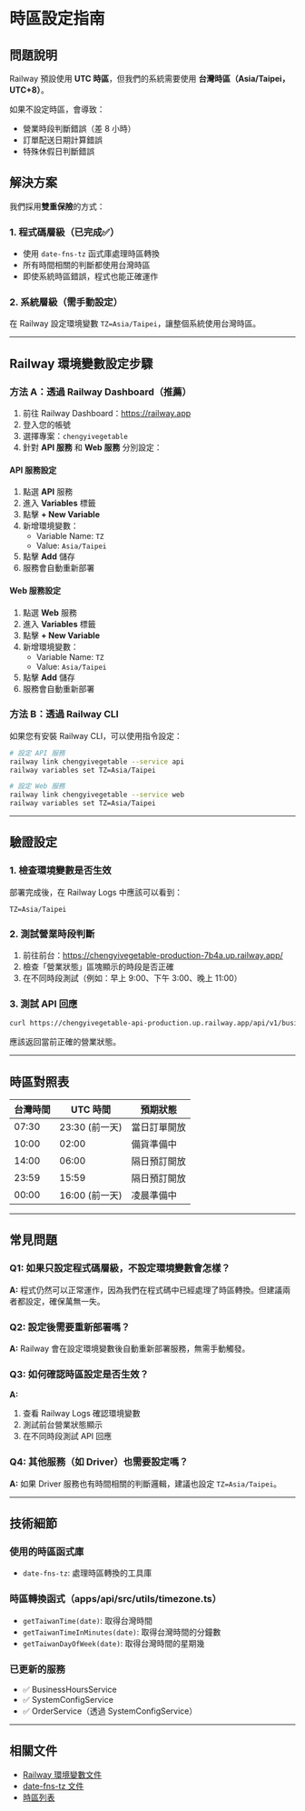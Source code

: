# 時區設定指南

## 問題說明

Railway 預設使用 **UTC 時區**，但我們的系統需要使用 **台灣時區（Asia/Taipei，UTC+8）**。

如果不設定時區，會導致：
- 營業時段判斷錯誤（差 8 小時）
- 訂單配送日期計算錯誤
- 特殊休假日判斷錯誤

## 解決方案

我們採用**雙重保險**的方式：

### 1. 程式碼層級（已完成✅）

- 使用 `date-fns-tz` 函式庫處理時區轉換
- 所有時間相關的判斷都使用台灣時區
- 即使系統時區錯誤，程式也能正確運作

### 2. 系統層級（需手動設定）

在 Railway 設定環境變數 `TZ=Asia/Taipei`，讓整個系統使用台灣時區。

---

## Railway 環境變數設定步驟

### 方法 A：透過 Railway Dashboard（推薦）

1. 前往 Railway Dashboard：https://railway.app
2. 登入您的帳號
3. 選擇專案：`chengyivegetable`
4. 針對 **API 服務** 和 **Web 服務** 分別設定：

#### API 服務設定
1. 點選 **API** 服務
2. 進入 **Variables** 標籤
3. 點擊 **+ New Variable**
4. 新增環境變數：
   - Variable Name: `TZ`
   - Value: `Asia/Taipei`
5. 點擊 **Add** 儲存
6. 服務會自動重新部署

#### Web 服務設定
1. 點選 **Web** 服務
2. 進入 **Variables** 標籤
3. 點擊 **+ New Variable**
4. 新增環境變數：
   - Variable Name: `TZ`
   - Value: `Asia/Taipei`
5. 點擊 **Add** 儲存
6. 服務會自動重新部署

### 方法 B：透過 Railway CLI

如果您有安裝 Railway CLI，可以使用指令設定：

```bash
# 設定 API 服務
railway link chengyivegetable --service api
railway variables set TZ=Asia/Taipei

# 設定 Web 服務
railway link chengyivegetable --service web
railway variables set TZ=Asia/Taipei
```

---

## 驗證設定

### 1. 檢查環境變數是否生效

部署完成後，在 Railway Logs 中應該可以看到：

```
TZ=Asia/Taipei
```

### 2. 測試營業時段判斷

1. 前往前台：https://chengyivegetable-production-7b4a.up.railway.app/
2. 檢查「營業狀態」區塊顯示的時段是否正確
3. 在不同時段測試（例如：早上 9:00、下午 3:00、晚上 11:00）

### 3. 測試 API 回應

```bash
curl https://chengyivegetable-api-production.up.railway.app/api/v1/business-hours/status
```

應該返回當前正確的營業狀態。

---

## 時區對照表

| 台灣時間 | UTC 時間 | 預期狀態 |
|---------|---------|---------|
| 07:30 | 23:30 (前一天) | 當日訂單開放 |
| 10:00 | 02:00 | 備貨準備中 |
| 14:00 | 06:00 | 隔日預訂開放 |
| 23:59 | 15:59 | 隔日預訂開放 |
| 00:00 | 16:00 (前一天) | 凌晨準備中 |

---

## 常見問題

### Q1: 如果只設定程式碼層級，不設定環境變數會怎樣？
**A:** 程式仍然可以正常運作，因為我們在程式碼中已經處理了時區轉換。但建議兩者都設定，確保萬無一失。

### Q2: 設定後需要重新部署嗎？
**A:** Railway 會在設定環境變數後自動重新部署服務，無需手動觸發。

### Q3: 如何確認時區設定是否生效？
**A:**
1. 查看 Railway Logs 確認環境變數
2. 測試前台營業狀態顯示
3. 在不同時段測試 API 回應

### Q4: 其他服務（如 Driver）也需要設定嗎？
**A:** 如果 Driver 服務也有時間相關的判斷邏輯，建議也設定 `TZ=Asia/Taipei`。

---

## 技術細節

### 使用的時區函式庫
- `date-fns-tz`: 處理時區轉換的工具庫

### 時區轉換函式（apps/api/src/utils/timezone.ts）
- `getTaiwanTime(date)`: 取得台灣時間
- `getTaiwanTimeInMinutes(date)`: 取得台灣時間的分鐘數
- `getTaiwanDayOfWeek(date)`: 取得台灣時間的星期幾

### 已更新的服務
- ✅ BusinessHoursService
- ✅ SystemConfigService
- ✅ OrderService（透過 SystemConfigService）

---

## 相關文件
- [Railway 環境變數文件](https://docs.railway.app/guides/variables)
- [date-fns-tz 文件](https://date-fns.org/docs/Time-Zones)
- [時區列表](https://en.wikipedia.org/wiki/List_of_tz_database_time_zones)
